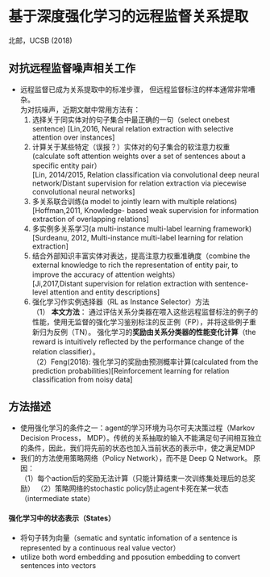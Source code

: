 # 基于深度强化学习的远程监督关系提取  
北邮，UCSB (2018)

## 对抗远程监督噪声相关工作
- 远程监督已成为关系提取中的标准步骤， 但远程监督标注的样本通常非常嘈杂。  
为对抗噪声，近期文献中常用方法有：
  1. 选择关于同实体对的句子集合中最正确的一句（select onebest sentence)
  [Lin,2016, Neural relation extraction with selective attention over instances]
  2. 计算关于某些特定（误报？）实体对的句子集合的软注意力权重(calculate soft attention weights over a set of sentences about a specific entity pair）  
  [Lin, 2014/2015, Relation classification via convolutional deep neural network/Distant supervision for relation extraction via piecewise convolutional neural networks]
  3. 多关系联合训练(a model to jointly learn with multiple relations)  
  [Hoffman,2011, Knowledge- based weak supervision for information extraction of overlapping relations]
  4. 多实例多关系学习(a multi-instance multi-label learning framework)  
  [Surdeanu, 2012, Multi-instance multi-label learning for relation extraction] 
  5. 结合外部知识丰富实体对表达，提高注意力权重准确度（combine the external knowledge to rich the representation of entity pair, to improve the accuracy of attention weights）  
  [Ji,2017,Distant supervision for relation extraction with sentence-level attention and entity descriptions]
  6. 强化学习作实例选择器（RL as Instance Selector）方法  
    （1） **本文方法**： 通过评估关系分类器在喂入这些远程监督标注的例子的性能，使用无监督的强化学习鉴别标注的反正例（FP），并将这些例子重新归为反例（TN）。  强化学习的**奖励由关系分类器的性能变化计算**（the reward is intuitively reﬂected by the performance change of the relation classiﬁer）。  
    （2）Feng(2018): 强化学习的奖励由预测概率计算(calculated from the prediction probabilities)[Reinforcement learning for relation classification from noisy data]

## 方法描述
- 使用强化学习的条件之一：agent的学习环境为马尔可夫决策过程（Markov Decision Process， MDP）。传统的关系抽取的输入不能满足句子间相互独立的条件，因此，我们将先前的状态也加入当前状态的表示中，使之满足MDP
- 我们的方法使用策略网络（Policy Network），而不是 Deep Q Network。 原因：  
  （1）每个action后的奖励无法计算（只能计算结束一次训练集处理后的总奖励）
  （2）策略网络的stochastic policy防止agent卡死在某一状态（intermediate state）
#### 强化学习中的状态表示（States）
- 将句子转为向量（sematic and syntatic infomation of a sentence is represented by a continuous real value vector）
- utilize both word embedding and pposution embedding to convert sentences into vectors 

